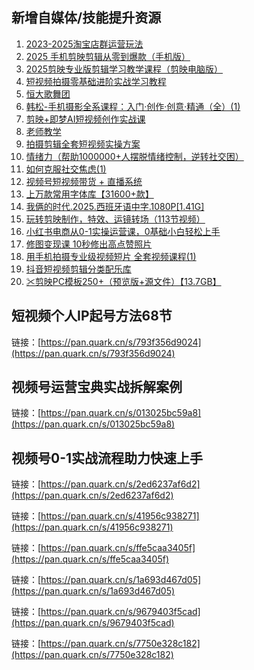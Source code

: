 ## 新增自媒体/技能提升资源
1. [2023-2025淘宝店群运营玩法](https://pan.quark.cn/s/bd4b12bce8f4)
2. [2025 手机剪映剪辑从零到爆款（手机版）](https://pan.quark.cn/s/9a4608b46c1d)
3. [2025剪映专业版剪辑学习教学课程（剪映电脑版）](https://pan.quark.cn/s/5e6d18ab06a8)
4. [短视频拍摄零基础进阶实战学习教程](https://pan.quark.cn/s/0f37a6f5a665)
5. [恒大歌舞团](https://pan.quark.cn/s/39121ee448d4)
6. [韩松-手机摄影全系课程：入门·创作·创意·精通（全）(1)](https://pan.quark.cn/s/98e29e9d1824)
7. [剪映+即梦AI短视频创作实战课](https://pan.quark.cn/s/3d30cb462d4a)
8. [老师教学](https://pan.quark.cn/s/b77d0ff334b6)
9. [拍摄剪辑全套短视频实操方案](https://pan.quark.cn/s/ff7b87a946c8)
10. [情绪力（帮助1000000+人摆脱情绪控制，逆转社交困）](https://pan.quark.cn/s/41ce7a0f1c1c)
11. [如何克服社交焦虑(1)](https://pan.quark.cn/s/905991acfa60)
12. [视频号短视频带货 + 直播系统](https://pan.quark.cn/s/43ac8e175f46)
13. [上万款常用字体库【31600+款】](https://pan.quark.cn/s/2d565f024704)
14. [我俩的时代.2025.西班牙语中字.1080P[1.41G]](https://pan.quark.cn/s/794282387434)
15. [玩转剪映制作，特效、运镜转场（113节视频）](https://pan.quark.cn/s/f59b82f243fe)
16. [小红书电商从0-1实操运营课，0基础小白轻松上手](https://pan.quark.cn/s/28b9488eb21c)
17. [修图变现课 10秒修出高点赞照片](https://pan.quark.cn/s/4ec49b1c7c95)
18. [用手机拍摄专业级视频短片 全套视频课程(1)](https://pan.quark.cn/s/058958134162)
19. [抖音短视频剪辑分类配乐库](https://pan.quark.cn/s/a745c83954d6)
20. [✂剪映PC模板250+（预览版+源文件）【13.7GB】](https://pan.quark.cn/s/acda97e23403)

## 短视频个人IP起号方法68节
链接：[https://pan.quark.cn/s/793f356d9024](https://pan.quark.cn/s/793f356d9024)

## 视频号运营宝典实战拆解案例
链接：[https://pan.quark.cn/s/013025bc59a8](https://pan.quark.cn/s/013025bc59a8)

## 视频号0-1实战流程助力快速上手
链接：[https://pan.quark.cn/s/2ed6237af6d2](https://pan.quark.cn/s/2ed6237af6d2)

链接：[https://pan.quark.cn/s/41956c938271](https://pan.quark.cn/s/41956c938271)

链接：[https://pan.quark.cn/s/ffe5caa3405f](https://pan.quark.cn/s/ffe5caa3405f)

链接：[https://pan.quark.cn/s/1a693d467d05](https://pan.quark.cn/s/1a693d467d05)

链接：[https://pan.quark.cn/s/9679403f5cad](https://pan.quark.cn/s/9679403f5cad)

链接：[https://pan.quark.cn/s/7750e328c182](https://pan.quark.cn/s/7750e328c182)
